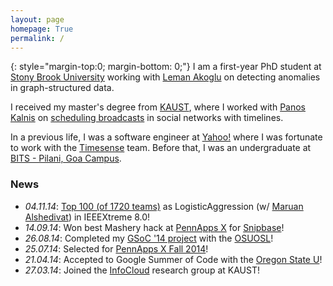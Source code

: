 ```yaml
---
layout: page
homepage: True
permalink: /
---
```


{: style="margin-top:0; margin-bottom: 0;"}
I am a first-year PhD student at [Stony Brook University][9] working with
[Leman Akoglu][10] on detecting anomalies in graph-structured data.

I received my master's degree from [KAUST][2], where I worked with
[Panos Kalnis][3] on [scheduling broadcasts][11] in social networks with timelines.

In a previous life, I was a software engineer at [Yahoo!][6] where I was fortunate to
work with the [Timesense](/yahoo/) team. Before that, I was an undergraduate at
[BITS - Pilani, Goa Campus][4].

### News

   * *04.11.14*: [Top 100 (of 1720 teams)](http://www.ieee.org/membership_services/membership/students/competitions/xtreme/xtreme8ranking_overall.pdf) as LogisticAggression (w/ [Maruan Alshedivat](http://maruan.alshedivat.com)) in IEEEXtreme 8.0!
   * *14.09.14*: Won best Mashery hack at
   [PennApps X](http://2014f.pennapps.com/) for
   [Snipbase](http://challengepost.com/software/snipbase)!
   * *26.08.14*: Completed my [GSoC '14 project][7] with the [OSUOSL][6]!
   * *25.07.14*: Selected for
   [PennApps X Fall 2014](http://2014f.pennapps.com/)!
   * *21.04.14*: Accepted to Google Summer of Code with the [Oregon State U][6]!
   * *27.03.14*: Joined the [InfoCloud][1] research group at KAUST!

[1]: http://cloud.kaust.edu.sa/
[2]: http://www.kaust.edu.sa/
[3]: http://www.panoskalnis.com/
[4]: http://www.bits-pilani.ac.in/goa/
[5]: https://www.lri.fr/~xlzhang/
[6]: http://www.yahoo.com/
[7]: https://www.google-melange.com/gsoc/project/details/google/gsoc2014/emaadmanzoor/5693417237512192
[8]: http://www3.cs.stonybrook.edu/~leman/index.html
[9]: http://www.stonybrook.edu/
[10]: http://www3.cs.stonybrook.edu/~leman/
[11]: http://repository.kaust.edu.sa/kaust/handle/10754/552703
